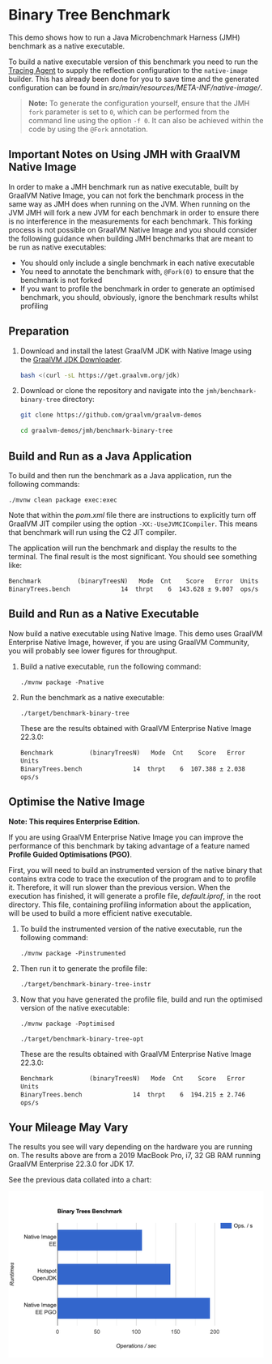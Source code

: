 # Binary Tree Benchmark 

This demo shows how to run a Java Microbenchmark Harness (JMH) benchmark as a native executable.

To build a native executable version of this benchmark you need to run the [Tracing Agent](https://www.graalvm.org/dev/reference-manual/native-image/metadata/AutomaticMetadataCollection/) to supply the reflection configuration to the `native-image` builder. This has already been done for you to save time and the generated 
configuration can be found in _src/main/resources/META-INF/native-image/_.

> **Note:** To generate the configuration yourself, ensure that the JMH `fork` parameter is set to `0`, which can be performed from the command line using the option  `-f 0`. It can also be achieved within the code by using the `@Fork` annotation.

## Important Notes on Using JMH with GraalVM Native Image

In order to make a JMH benchmark run as native executable, built by GraalVM Native Image, you can not fork the benchmark process 
in the same way as JMH does when running on the JVM. When running on the JVM JMH will fork a new JVM for each benchmark in order
to ensure there is no interference in the measurements for each benchmark. This forking process is not possible on GraalVM Native Image
and you should consider the following guidance when building JMH benchmarks that are meant to be run as native executables:

* You should only include a single benchmark in each native executable
* You need to annotate the benchmark with, `@Fork(0)` to ensure that the benchmark is not forked
* If you want to profile the benchmark in order to generate an optimised benchmark, you should, obviously, ignore the benchmark results whilst profiling

## Preparation

1. Download and install the latest GraalVM JDK with Native Image using the [GraalVM JDK Downloader](https://github.com/graalvm/graalvm-jdk-downloader). 
    ```bash
    bash <(curl -sL https://get.graalvm.org/jdk) 
    ```

2. Download or clone the repository and navigate into the `jmh/benchmark-binary-tree` directory:
    ```bash
    git clone https://github.com/graalvm/graalvm-demos
    ```
    ```bash
    cd graalvm-demos/jmh/benchmark-binary-tree
    ```

## Build and Run as a Java Application

To build and then run the benchmark as a Java application, run the following commands:

```shell
./mvnw clean package exec:exec
```

Note that within the _pom.xml_ file there are instructions to explicitly turn off GraalVM JIT compiler using the option `-XX:-UseJVMCICompiler`. 
This means that benchmark will run using the C2 JIT compiler.

The application will run the benchmark and display the results to the terminal. The final result is the most significant. You should see something like:

```shell
Benchmark          (binaryTreesN)   Mode  Cnt    Score   Error  Units
BinaryTrees.bench              14  thrpt    6  143.628 ± 9.007  ops/s
```

## Build and Run as a Native Executable

Now build a native executable using Native Image. This demo uses GraalVM Enterprise Native Image, however, if you are using GraalVM Community, you will probably see lower figures for throughput.

1. Build a native executable, run the following command:
    ```shell
    ./mvnw package -Pnative
    ```
2. Run the benchmark as a native executable: 
    ```shell
    ./target/benchmark-binary-tree
    ```
    These are the results obtained with GraalVM Enterprise Native Image 22.3.0:

    ```shell
    Benchmark          (binaryTreesN)   Mode  Cnt    Score   Error  Units
    BinaryTrees.bench              14  thrpt    6  107.388 ± 2.038  ops/s
    ```

## Optimise the Native Image

**Note: This requires Enterprise Edition.**

If you are using GraalVM Enterprise Native Image you can improve the performance of this benchmark by taking 
advantage of a feature named **Profile Guided Optimisations (PGO)**.

First, you will need to build an instrumented version of the native binary that contains extra code to trace the 
execution of the program and to to profile it. Therefore, it will run slower than the previous version. 
When the execution has finished, it will generate a profile file, _default.iprof_, in the root directory. 
This file, containing profiling information about the application, will be used to build a more efficient native executable.

1. To build the instrumented version of the native executable, run the following command:
    ```shell
    ./mvnw package -Pinstrumented
    ```

2. Then run it to generate the profile file:
    ```shell
    ./target/benchmark-binary-tree-instr
    ```

3. Now that you have generated the profile file, build and run the optimised version of the native executable:
    ```shell
    ./mvnw package -Poptimised
    ```
    ```shell
    ./target/benchmark-binary-tree-opt
    ```
    These are the results obtained with GraalVM Enterprise Native Image 22.3.0:
    ```shell
    Benchmark          (binaryTreesN)   Mode  Cnt    Score   Error  Units
    BinaryTrees.bench              14  thrpt    6  194.215 ± 2.746  ops/s
    ```

## Your Mileage May Vary

The results you see will vary depending on the hardware you are running on. The results above are from a 2019 MacBook Pro, i7, 32 GB RAM
running GraalVM Enterprise 22.3.0 for JDK 17.

See the previous data collated into a chart:

![Binary Tree Benchmark](./images/benchmark-binary-tree.png)